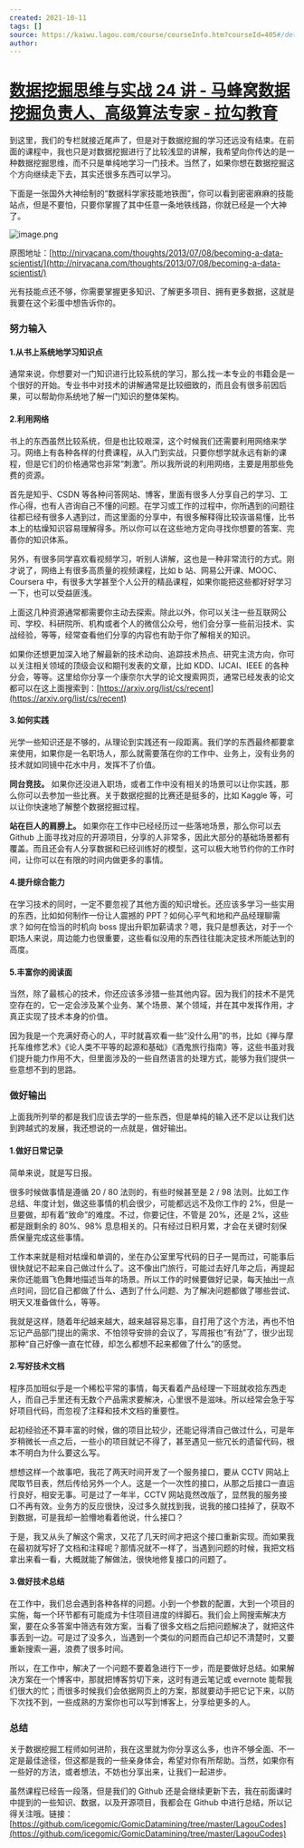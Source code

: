 ```yaml
---
created: 2021-10-11
tags: []
source: https://kaiwu.lagou.com/course/courseInfo.htm?courseId=405#/detail/pc?id=4287
author: 
---
```


# [数据挖掘思维与实战 24 讲 - 马蜂窝数据挖掘负责人、高级算法专家 - 拉勾教育](https://kaiwu.lagou.com/course/courseInfo.htm?courseId=405#/detail/pc?id=4287)


到这里，我们的专栏就接近尾声了，但是对于数据挖掘的学习还远没有结束。在前面的课程中，我也只是对数据挖掘进行了比较浅显的讲解，我希望向你传达的是一种数据挖掘思维，而不只是单纯地学习一门技术。当然了，如果你想在数据挖掘这个方向继续走下去，其实还很多东西可以学习。

下面是一张国外大神绘制的“数据科学家技能地铁图”，你可以看到密密麻麻的技能站点，但是不要怕，只要你掌握了其中任意一条地铁线路，你就已经是一个大神了。

![image.png](https://s0.lgstatic.com/i/image/M00/62/14/Ciqc1F-RR7yAPigmAATjNuiw9dM645.png)

原图地址：[http://nirvacana.com/thoughts/2013/07/08/becoming-a-data-scientist/](http://nirvacana.com/thoughts/2013/07/08/becoming-a-data-scientist/)

光有技能点还不够，你需要掌握更多知识、了解更多项目、拥有更多数据，这就是我要在这个彩蛋中想告诉你的。

### 努力输入

#### 1.从书上系统地学习知识点

通常来说，你想要对一门知识进行比较系统的学习，那么找一本专业的书籍会是一个很好的开始。专业书中对技术的讲解通常是比较细致的，而且会有很多前因后果，可以帮助你系统地了解一门知识的整体架构。

#### 2.利用网络

书上的东西虽然比较系统，但是也比较艰深，这个时候我们还需要利用网络来学习。网络上有各种各样的付费课程，从入门到实战，只要你想学就永远有新的课程，但是它们的价格通常也非常“刺激”。所以我所说的利用网络，主要是用那些免费的资源。

首先是知乎、CSDN 等各种问答网站、博客，里面有很多人分享自己的学习、工作心得，也有人咨询自己不懂的问题。在学习或工作的过程中，你所遇到的问题往往都已经有很多人遇到过，而这里面的分享中，有很多解释得比较诙谐易懂，比书本上的枯燥知识容易理解得多。所以你可以在这些地方定向寻找你想要的答案、完善你的知识体系。

另外，有很多同学喜欢看视频学习，听别人讲解，这也是一种非常流行的方式。刚才说了，网络上有很多高质量的视频课程，比如 b 站、网易公开课、MOOC、Coursera 中，有很多大学甚至个人公开的精品课程，如果你能把这些都好好学习一下，也可以受益匪浅。

上面这几种资源通常都需要你主动去探索。除此以外，你可以关注一些互联网公司、学校、科研院所、机构或者个人的微信公众号，他们会分享一些前沿技术、实战经验，等等，经常查看他们分享的内容也有助于你了解相关的知识。

如果你还想更加深入地了解最新的技术动向、追踪技术热点、研究主流方向，你可以关注相关领域的顶级会议和期刊发表的文章，比如 KDD、IJCAI、IEEE 的各种分会，等等。这里给你分享一个康奈尔大学的论文搜索网页，通常已经发表的论文都可以在这上面搜索到：[https://arxiv.org/list/cs/recent](https://arxiv.org/list/cs/recent)

#### 3.如何实践

光学一些知识还是不够的，从理论到实践还有一段距离。我们学的东西最终都要拿来使用，如果你是一名职场人，那么就需要落在你的工作中、业务上，没有业务的技术就如同镜中花水中月，发挥不了价值。

**同台竞技。** 如果你还没进入职场，或者工作中没有相关的场景可以让你实践，那么你可以去参加一些比赛。关于数据挖掘的比赛还是挺多的，比如 Kaggle 等，可以让你快速地了解整个数据挖掘过程。

**站在巨人的肩膀上。** 如果你在工作中已经经历过一些落地场景，那么你可以去 Github 上面寻找对应的开源项目，分享的人非常多，因此大部分的基础场景都有覆盖。而且还会有人分享数据和已经训练好的模型，这可以极大地节约你的工作时间，让你可以在有限的时间内做更多的事情。

#### 4.提升综合能力

在学习技术的同时，一定不要忽视了其他方面的知识增长。还应该多学习一些实用的东西，比如如何制作一份让人震撼的 PPT？如何心平气和地和产品经理聊需求？如何在恰当的时机向 boss 提出升职加薪请求？嗯，我只是想表达，对于一个职场人来说，周边能力也很重要，这些看似没用的东西往往能决定技术所能达到的高度。

#### 5.丰富你的阅读面

当然，除了最核心的技术，你还应该多涉猎一些其他内容。因为我们的技术不是凭空存在的，它一定会涉及某个业务、某个场景、某个领域，并在其中发挥作用，才真正实现了技术本身的价值。

因为我是一个充满好奇心的人，平时就喜欢看一些“没什么用”的书，比如《禅与摩托车维修艺术》《论人类不平等的起源和基础》《酒鬼旅行指南》等，这些书虽对我们提升能力作用不大，但里面涉及的一些自然语言的处理方式，能够为我们提供一些意想不到的思路。

### 做好输出

上面我所列举的都是我们应该去学的一些东西，但是单纯的输入还不足以让我们达到跨越式的发展，我还想说的一点就是，做好输出。

#### 1.做好日常记录

简单来说，就是写日报。

很多时候做事情是遵循 20 / 80 法则的，有些时候甚至是 2 / 98 法则。比如工作总结、年度计划，做这些事情的机会很少，可能都远远不及你工作的 2%，但是一旦要做，却有着“致命”的难度。不过，你要记住，不管是 20%，还是 2%，这些都是跟剩余的 80%、98% 息息相关的。只有经过日积月累，才会在关键时刻保质保量完成这些事情。

工作本来就是相对枯燥和单调的，坐在办公室里写代码的日子一晃而过，可能事后很快就记不起来自己做过什么了。这不像出门旅行，可能过去好几年之后，再提起来你还能眉飞色舞地描述当年的场景。所以工作的时候要做好记录，每天抽出一点点时间，回忆自己都做了什么、遇到了什么问题、为了解决问题都做了哪些尝试、明天又准备做什么，等等。

我就是这样，随着年纪越来越大，越来越容易忘事，自打用了这个方法，再也不怕忘记产品部门提出的需求、不怕领导安排的会议了，写周报也“有劲”了，很少出现那种“自己好像一直在忙碌，却怎么都想不起来都做了什么”的感觉。

#### 2.写好技术文档

程序员加班似乎是一个稀松平常的事情，每天看着产品经理一下班就收拾东西走人，而自己手里还有无数个产品需求要解决，心里很不是滋味。所以经常会急于写好项目代码，而忽视了注释和技术文档的重要性。

起初经验还不算丰富的时候，做的项目比较少，还能记得清自己做过什么，可是年岁稍微长一点之后，一些小的项目就记不得了，甚至遇见一些冗长的遗留代码，根本不明白为什么要这么写。

想想这样一个故事吧，我花了两天时间开发了一个服务接口，要从 CCTV 网站上爬取节目表，然后传给另外一个人。这是一个一次性的接口，从那之后接口一直运行良好，相安无事。可是过了一年半，CCTV 网站竟然改版了，显然我的服务接口不再有效。业务方的反应很快，没过多久就找到我，说我的接口挂掉了，获取不到数据，可是我却一脸懵地看着他说，什么接口？

于是，我又从头了解这个需求，又花了几天时间才把这个接口重新实现。而如果我在最初就写好了文档和注释呢？那情况就不一样了，当遇到问题的时候，我把文档拿出来看一看，大概就能了解做法，很快地修复接口的问题了。

#### 3.做好技术总结

在工作中，我们总会遇到各种各样的问题。小到一个参数的配置，大到一个项目的实施，每一个环节都有可能成为卡住项目进度的绊脚石。我们会上网搜索解决方案，要在众多答案中筛选有效方案，当看了很多文档之后把问题解决了，就把这件事丢到一边。可是过了没多久，当遇到一个类似的问题而自己却记不清楚时，又要重新搜索一遍，浪费了很多时间。

所以，在工作中，解决了一个问题不要着急进行下一步，而是要做好总结。如果解决方案在一个博客中，那就把博客剪切下来，这时有道云笔记或 evernote 能帮我们很大的忙；而很多时候我们会依据网页上的方案，那就要动手把它记下来，以防下次找不到，一些成熟的方案你也可以写到博客上，分享给更多的人。

### 总结

关于数据挖掘工程师如何进阶，我在这里就为你分享这么多，也许不够全面、不一定是最佳途径，但这都是我的一些亲身体会，希望对你有所帮助。当然，如果你有一些好的方法，或者想法，不妨也分享出来，让我们一起进步。

虽然课程已经告一段落，但是我们的 Github 还是会继续更新下去，我在前面课时中提到的一些知识、数据，以及开源项目，我都会在 Github 中进行总结，所以记得关注哦。链接：[https://github.com/icegomic/GomicDatamining/tree/master/LagouCodes](https://github.com/icegomic/GomicDatamining/tree/master/LagouCodes)
